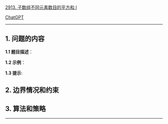 [2913. 子数组不同元素数目的平方和 I](https://leetcode.cn/problems/subarrays-distinct-element-sum-of-squares-i)

[ChatGPT](chat.openai.com)

---

## 1. 问题的内容
**1.1 题目描述**：

**1.2 示例**：

**1.3 提示**:

## 2. 边界情况和约束


## 3. 算法和策略

---

